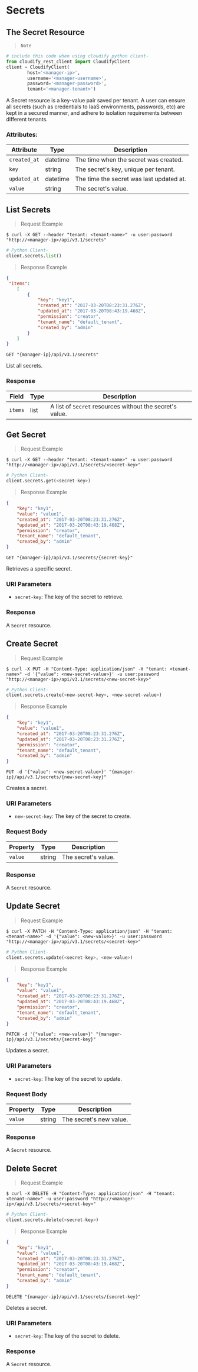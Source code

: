 # Secrets

## The Secret Resource

> `Note`

```python
# include this code when using cloudify python client-
from cloudify_rest_client import CloudifyClient
client = CloudifyClient(
        host='<manager-ip>',
        username='<manager-username>',
        password='<manager-password>',
        tenant='<manager-tenant>')
```

A Secret resource is a key-value pair saved per tenant.
A user can ensure all secrets (such as credentials to IaaS environments, passwords, etc) are kept in a secured manner,
and adhere to isolation requirements between different tenants.



### Attributes:

Attribute | Type | Description
--------- | ------- | -------
`created_at` | datetime | The time when the secret was created.
`key` | string | The secret's key, unique per tenant.
`updated_at` | datetime | The time the secret was last updated at.
`value` | string | The secret's value.


## List Secrets

> Request Example

```shell
$ curl -X GET --header "tenant: <tenant-name>" -u user:password "http://<manager-ip>/api/v3.1/secrets"
```

```python
# Python Client-
client.secrets.list()
```

> Response Example

```json
{
 "items":
    [
        {
            "key": "key1",
            "created_at": "2017-03-20T08:23:31.276Z",
            "updated_at": "2017-03-20T08:43:19.468Z",
            "permission": "creator",
            "tenant_name": "default_tenant",
            "created_by": "admin"
        }
    ]
}
```

`GET "{manager-ip}/api/v3.1/secrets"`

List all secrets.

### Response
Field | Type | Description
--------- | ------- | -------
`items` | list | A list of `Secret` resources without the secret's value.


## Get Secret

> Request Example

```shell
$ curl -X GET --header "tenant: <tenant-name>" -u user:password "http://<manager-ip>/api/v3.1/secrets/<secret-key>"
```

```python
# Python Client-
client.secrets.get(<secret-key>)
```

> Response Example

```json
{
    "key": "key1",
    "value": "value1",
    "created_at": "2017-03-20T08:23:31.276Z",
    "updated_at": "2017-03-20T08:43:19.468Z",
    "permission": "creator",
    "tenant_name": "default_tenant",
    "created_by": "admin"
}
```

`GET "{manager-ip}/api/v3.1/secrets/{secret-key}"`

Retrieves a specific secret.

### URI Parameters
* `secret-key`: The key of the secret to retrieve.

### Response
A `Secret` resource.


## Create Secret

> Request Example

```shell
$ curl -X PUT -H "Content-Type: application/json" -H "tenant: <tenant-name>" -d '{"value": <new-secret-value>}' -u user:password "http://<manager-ip>/api/v3.1/secrets/<new-secret-key>"
```

```python
# Python Client-
client.secrets.create(<new-secret-key>, <new-secret-value>)
```

> Response Example

```json
{
    "key": "key1",
    "value": "value1",
    "created_at": "2017-03-20T08:23:31.276Z",
    "updated_at": "2017-03-20T08:23:31.276Z",
    "permission": "creator",
    "tenant_name": "default_tenant",
    "created_by": "admin"
}
```

`PUT -d '{"value": <new-secret-value>}' "{manager-ip}/api/v3.1/secrets/{new-secret-key}"`

Creates a secret.

### URI Parameters
* `new-secret-key`: The key of the secret to create.

### Request Body
Property | Type | Description
--------- | ------- | -----------
`value` | string | The secret's value.

### Response
A `Secret` resource.





## Update Secret

> Request Example

```shell
$ curl -X PATCH -H "Content-Type: application/json" -H "tenant: <tenant-name>" -d '{"value": <new-value>}' -u user:password "http://<manager-ip>/api/v3.1/secrets/<secret-key>"
```

```python
# Python Client-
client.secrets.update(<secret-key>, <new-value>)
```

> Response Example

```json
{
    "key": "key1",
    "value": "value1",
    "created_at": "2017-03-20T08:23:31.276Z",
    "updated_at": "2017-03-20T08:43:19.468Z",
    "permission": "creator",
    "tenant_name": "default_tenant",
    "created_by": "admin"
}
```

`PATCH -d '{"value": <new-value>}' "{manager-ip}/api/v3.1/secrets/{secret-key}"`

Updates a secret.

### URI Parameters
* `secret-key`: The key of the secret to update.

### Request Body
Property | Type | Description
--------- | ------- | -----------
`value` | string | The secret's new value.

### Response
A `Secret` resource.





## Delete Secret

> Request Example

```shell
$ curl -X DELETE -H "Content-Type: application/json" -H "tenant: <tenant-name>" -u user:password "http://<manager-ip>/api/v3.1/secrets/<secret-key>"
```

```python
# Python Client-
client.secrets.delete(<secret-key>)
```

> Response Example

```json
{
    "key": "key1",
    "value": "value1",
    "created_at": "2017-03-20T08:23:31.276Z",
    "updated_at": "2017-03-20T08:43:19.468Z",
    "permission": "creator",
    "tenant_name": "default_tenant",
    "created_by": "admin"
}
```

`DELETE "{manager-ip}/api/v3.1/secrets/{secret-key}"`

Deletes a secret.

### URI Parameters
* `secret-key`: The key of the secret to delete.

### Response
A `Secret` resource.
